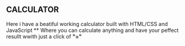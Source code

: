 ## CALCULATOR

 Here i have a beatiful working calculator built with HTML/CSS and JavaScript **
 Where you can calculate anything and have your peffect resullt wwith just a click of **"="** 
